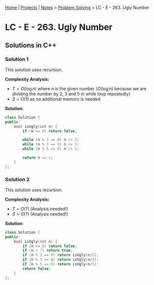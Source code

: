[Home](../../) | [Projects](../../projects) | [Notes](../) > <a href="./">Problem Solving</a> > LC - E - 263. Ugly Number

# LC - E - 263. Ugly Number



## Solutions in C++

### Solution 1

This solution uses recursion. 

**Complexity Analysis:**

*  $T = O(\log n)$ where $n$ is the given number ($O(\log n)$ because we are dividing the number by 2, 3 and 5 in while loop repeatedly)
*  $S = O(1)$ as no additional memory is needed

**Solution:**

```cpp
class Solution {
public:
    bool isUgly(int n) {
        if (n <= 0) return false;

        while (n % 2 == 0) n /= 2;
        while (n % 3 == 0) n /= 3;
        while (n % 5 == 0) n /= 5;

        return n == 1;
    }
};
```

### Solution 2

This solution uses recursion. 

**Complexity Analysis:**

*  $T = O(?)$ (Analysis needed!)
*  $S = O(?)$ (Analysis needed!)

**Solution:**

```cpp
class Solution {
public:
    bool isUgly(int n) {
        if (n <= 0) return false;
        if (n < 7) return true;
        if (n % 2 == 0) return isUgly(n/2);
        if (n % 3 == 0) return isUgly(n/3);
        if (n % 5 == 0) return isUgly(n/5);
        return false;
    }
};
```

